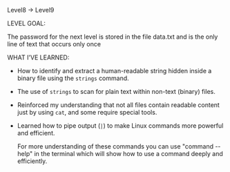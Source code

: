 Level8 -> Level9

LEVEL GOAL:

The password for the next level is stored in the file data.txt and is the only line of text that occurs only once

WHAT I'VE LEARNED:

- How to identify and extract a human-readable string hidden inside a binary file using the `strings` command.
  
- The use of `strings` to scan for plain text within non-text (binary) files.
  
- Reinforced my understanding that not all files contain readable content just by using `cat`, and some require special tools.
  
- Learned how to pipe output (`|`) to make Linux commands more powerful and efficient.

  For more understanding of these commands you can use "command --help" in the terminal which will show how to use a command deeply and efficiently.

  

